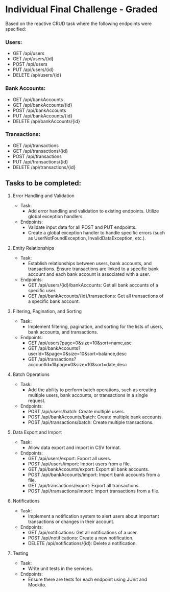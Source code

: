 # Individual Final Challenge - Graded

Based on the reactive CRUD task where the following endpoints were specified:

### Users:

- GET /api/users
- GET /api/users/{id}
- POST /api/users
- PUT /api/users/{id}
- DELETE /api/users/{id}

### Bank Accounts:

- GET /api/bankAccounts
- GET /api/bankAccounts/{id}
- POST /api/bankAccounts
- PUT /api/bankAccounts/{id}
- DELETE /api/bankAccounts/{id}

### Transactions:

- GET /api/transactions
- GET /api/transactions/{id}
- POST /api/transactions
- PUT /api/transactions/{id}
- DELETE /api/transactions/{id}

## Tasks to be completed:

1. Error Handling and Validation
    - Task:
        - Add error handling and validation to existing endpoints. Utilize global exception handlers.
    - Endpoints:
        - Validate input data for all POST and PUT endpoints.
        - Create a global exception handler to handle specific errors (such as UserNotFoundException, InvalidDataException, etc.).

2. Entity Relationships
    - Task:
        - Establish relationships between users, bank accounts, and transactions. Ensure transactions are linked to a specific bank account and each bank account is associated with a user.
    - Endpoints:
        - GET /api/users/{id}/bankAccounts: Get all bank accounts of a specific user.
        - GET /api/bankAccounts/{id}/transactions: Get all transactions of a specific bank account.

3. Filtering, Pagination, and Sorting
    - Task:
        - Implement filtering, pagination, and sorting for the lists of users, bank accounts, and transactions.
    - Endpoints:
        - GET /api/users?page=0&size=10&sort=name,asc
        - GET /api/bankAccounts?userId=1&page=0&size=10&sort=balance,desc
        - GET /api/transactions?accountId=1&page=0&size=10&sort=date,desc

4. Batch Operations
    - Task:
        - Add the ability to perform batch operations, such as creating multiple users, bank accounts, or transactions in a single request.
    - Endpoints:
        - POST /api/users/batch: Create multiple users.
        - POST /api/bankAccounts/batch: Create multiple bank accounts.
        - POST /api/transactions/batch: Create multiple transactions.

5. Data Export and Import
    - Task:
        - Allow data export and import in CSV format.
    - Endpoints:
        - GET /api/users/export: Export all users.
        - POST /api/users/import: Import users from a file.
        - GET /api/bankAccounts/export: Export all bank accounts.
        - POST /api/bankAccounts/import: Import bank accounts from a file.
        - GET /api/transactions/export: Export all transactions.
        - POST /api/transactions/import: Import transactions from a file.

6. Notifications
    - Task:
        - Implement a notification system to alert users about important transactions or changes in their account.
    - Endpoints:
        - GET /api/notifications: Get all notifications of a user.
        - POST /api/notifications: Create a new notification.
        - DELETE /api/notifications/{id}: Delete a notification.

7. Testing
    - Task:
        - Write unit tests in the services.
    - Endpoints:
        - Ensure there are tests for each endpoint using JUnit and Mockito.

 